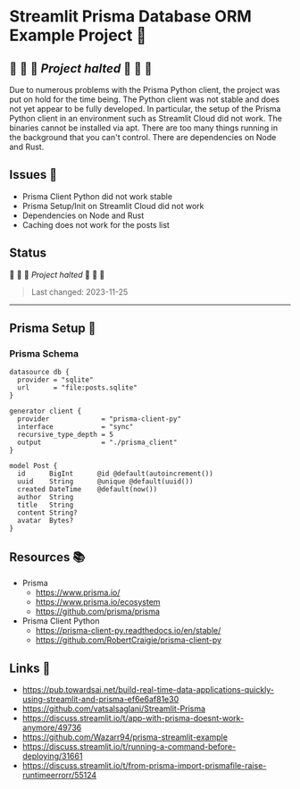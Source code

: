 <!-- markdownlint-disable MD026 -->
# Streamlit Prisma Database ORM Example Project :gem:

## :construction: :construction: :construction: *Project halted* :construction: :construction: :construction:

Due to numerous problems with the Prisma Python client, the project was put on hold for the time being. The Python client was not stable and does not yet appear to be fully developed. In particular, the setup of the Prisma Python client in an environment such as Streamlit Cloud did not work. The binaries cannot be installed via apt. There are too many things running in the background that you can't control. There are dependencies on Node and Rust.

## Issues :bug:

- Prisma Client Python did not work stable
- Prisma Setup/Init on Streamlit Cloud did not work
- Dependencies on Node and Rust
- Caching does not work for the posts list

## Status

:construction: :construction: :construction: *Project halted* :construction: :construction: :construction:

> Last changed: 2023-11-25

---

## Prisma Setup :gem:

### Prisma Schema

```prisma
datasource db {
  provider = "sqlite"
  url      = "file:posts.sqlite"
}

generator client {
  provider             = "prisma-client-py"
  interface            = "sync"
  recursive_type_depth = 5
  output               = "./prisma_client"
}

model Post {
  id      BigInt      @id @default(autoincrement())
  uuid    String      @unique @default(uuid())
  created DateTime    @default(now())
  author  String
  title   String
  content String?
  avatar  Bytes?
}
```

## Resources :books:

- Prisma
  - <https://www.prisma.io/>
  - <https://www.prisma.io/ecosystem>
  - <https://github.com/prisma/prisma>
- Prisma Client Python
  - <https://prisma-client-py.readthedocs.io/en/stable/>
  - <https://github.com/RobertCraigie/prisma-client-py>

## Links :link:

- <https://pub.towardsai.net/build-real-time-data-applications-quickly-using-streamlit-and-prisma-ef6e6af81e30>
- <https://github.com/vatsalsaglani/Streamlit-Prisma>
- <https://discuss.streamlit.io/t/app-with-prisma-doesnt-work-anymore/49736>
- <https://github.com/Wazarr94/prisma-streamlit-example>
- <https://discuss.streamlit.io/t/running-a-command-before-deploying/31661>
- <https://discuss.streamlit.io/t/from-prisma-import-prismafile-raise-runtimeerrorr/55124>
